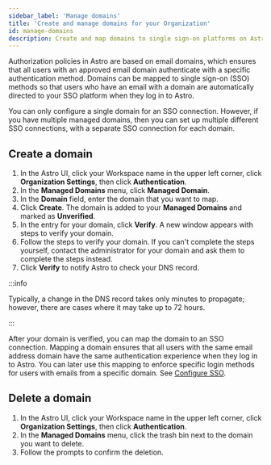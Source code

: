 ```yaml
---
sidebar_label: 'Manage domains'
title: 'Create and manage domains for your Organization'
id: manage-domains
description: Create and map domains to single sign-on platforms on Astro.
---
```


Authorization policies in Astro are based on email domains, which ensures that all users with an approved email domain authenticate with a specific authentication method. Domains can be mapped to single sign-on (SSO) methods so that users who have an email with a domain are automatically directed to your SSO platform when they log in to Astro.

You can only configure a single domain for an SSO connection. However, if you have multiple managed domains, then you can set up multiple different SSO connections, with a separate SSO connection for each domain.

## Create a domain

1. In the Astro UI, click your Workspace name in the upper left corner, click **Organization Settings**, then click **Authentication**.
2. In the **Managed Domains** menu, click **Managed Domain**.
3. In the **Domain** field, enter the domain that you want to map.
4. Click **Create**. The domain is added to your **Managed Domains** and marked as **Unverified**.
5. In the entry for your domain, click **Verify**. A new window appears with steps to verify your domain.
6. Follow the steps to verify your domain. If you can't complete the steps yourself, contact the administrator for your domain and ask them to complete the steps instead.
7. Click **Verify** to notify Astro to check your DNS record.

:::info

Typically, a change in the DNS record takes only minutes to propagate; however, there are cases where it may take up to 72 hours.

:::

After your domain is verified, you can map the domain to an SSO connection. Mapping a domain ensures that all users with the same email address domain have the same authentication experience when they log in to Astro. You can later use this mapping to enforce specific login methods for users with emails from a specific domain. See [Configure SSO](configure-idp.md#configure-your-sso-identity-provider).

## Delete a domain

1. In the Astro UI, click your Workspace name in the upper left corner, click **Organization Settings**, then click **Authentication**.
2. In the **Managed Domains** menu, click the trash bin next to the domain you want to delete.
3. Follow the prompts to confirm the deletion.

